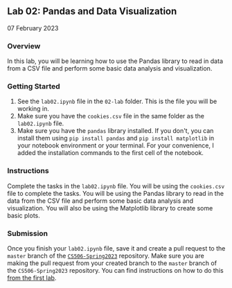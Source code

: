 ## Lab 02: Pandas and Data Visualization
07 February 2023


### Overview
In this lab, you will be learning how to use the Pandas library to read in data from a CSV file and perform some basic data analysis and visualization.

### Getting Started
1. See the `lab02.ipynb` file in the `02-lab` folder. This is the file you will be working in.
2. Make sure you have the `cookies.csv` file in the same folder as the `lab02.ipynb` file.
3. Make sure you have the `pandas` library installed. If you don't, you can install them using `pip install pandas` and `pip install matplotlib` in your notebook environment or your terminal. For your convenience, I added the installation commands to the first cell of the notebook.

### Instructions
Complete the tasks in the `lab02.ipynb` file. You will be using the `cookies.csv` file to complete the tasks. You will be using the Pandas library to read in the data from the CSV file and perform some basic data analysis and visualization. You will also be using the Matplotlib library to create some basic plots.

### Submission
Once you finish your `lab02.ipynb` file, save it and create a pull request to the `master` branch of the [`CS506-Spring2023`](https://github.com/gallettilance/CS506-Spring2023) repository. Make sure you are making the pull request from your created branch to the `master` branch of the `CS506-Spring2023` repository. You can find instructions on how to do this [from the first lab](https://github.com/gallettilance/CS506-Spring2023/tree/main/labs/01-lab#step-by-step-checklist).
